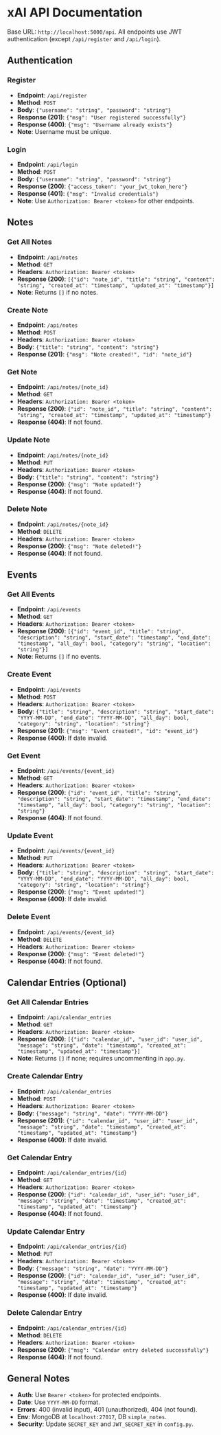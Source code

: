 # xAI API Documentation

Base URL: `http://localhost:5000/api`. All endpoints use JWT authentication (except `/api/register` and `/api/login`).

## Authentication
### Register
- **Endpoint**: `/api/register`
- **Method**: `POST`
- **Body**: `{"username": "string", "password": "string"}`
- **Response (201)**: `{"msg": "User registered successfully"}`
- **Response (400)**: `{"msg": "Username already exists"}`
- **Note**: Username must be unique.

### Login
- **Endpoint**: `/api/login`
- **Method**: `POST`
- **Body**: `{"username": "string", "password": "string"}`
- **Response (200)**: `{"access_token": "your_jwt_token_here"}`
- **Response (401)**: `{"msg": "Invalid credentials"}`
- **Note**: Use `Authorization: Bearer <token>` for other endpoints.

## Notes
### Get All Notes
- **Endpoint**: `/api/notes`
- **Method**: `GET`
- **Headers**: `Authorization: Bearer <token>`
- **Response (200)**: `[{"id": "note_id", "title": "string", "content": "string", "created_at": "timestamp", "updated_at": "timestamp"}]`
- **Note**: Returns `[]` if no notes.

### Create Note
- **Endpoint**: `/api/notes`
- **Method**: `POST`
- **Headers**: `Authorization: Bearer <token>`
- **Body**: `{"title": "string", "content": "string"}`
- **Response (201)**: `{"msg": "Note created!", "id": "note_id"}`

### Get Note
- **Endpoint**: `/api/notes/{note_id}`
- **Method**: `GET`
- **Headers**: `Authorization: Bearer <token>`
- **Response (200)**: `{"id": "note_id", "title": "string", "content": "string", "created_at": "timestamp", "updated_at": "timestamp"}`
- **Response (404)**: If not found.

### Update Note
- **Endpoint**: `/api/notes/{note_id}`
- **Method**: `PUT`
- **Headers**: `Authorization: Bearer <token>`
- **Body**: `{"title": "string", "content": "string"}`
- **Response (200)**: `{"msg": "Note updated!"}`
- **Response (404)**: If not found.

### Delete Note
- **Endpoint**: `/api/notes/{note_id}`
- **Method**: `DELETE`
- **Headers**: `Authorization: Bearer <token>`
- **Response (200)**: `{"msg": "Note deleted!"}`
- **Response (404)**: If not found.

## Events
### Get All Events
- **Endpoint**: `/api/events`
- **Method**: `GET`
- **Headers**: `Authorization: Bearer <token>`
- **Response (200)**: `[{"id": "event_id", "title": "string", "description": "string", "start_date": "timestamp", "end_date": "timestamp", "all_day": bool, "category": "string", "location": "string"}]`
- **Note**: Returns `[]` if no events.

### Create Event
- **Endpoint**: `/api/events`
- **Method**: `POST`
- **Headers**: `Authorization: Bearer <token>`
- **Body**: `{"title": "string", "description": "string", "start_date": "YYYY-MM-DD", "end_date": "YYYY-MM-DD", "all_day": bool, "category": "string", "location": "string"}`
- **Response (201)**: `{"msg": "Event created!", "id": "event_id"}`
- **Response (400)**: If date invalid.

### Get Event
- **Endpoint**: `/api/events/{event_id}`
- **Method**: `GET`
- **Headers**: `Authorization: Bearer <token>`
- **Response (200)**: `{"id": "event_id", "title": "string", "description": "string", "start_date": "timestamp", "end_date": "timestamp", "all_day": bool, "category": "string", "location": "string"}`
- **Response (404)**: If not found.

### Update Event
- **Endpoint**: `/api/events/{event_id}`
- **Method**: `PUT`
- **Headers**: `Authorization: Bearer <token>`
- **Body**: `{"title": "string", "description": "string", "start_date": "YYYY-MM-DD", "end_date": "YYYY-MM-DD", "all_day": bool, "category": "string", "location": "string"}`
- **Response (200)**: `{"msg": "Event updated!"}`
- **Response (400)**: If date invalid.

### Delete Event
- **Endpoint**: `/api/events/{event_id}`
- **Method**: `DELETE`
- **Headers**: `Authorization: Bearer <token>`
- **Response (200)**: `{"msg": "Event deleted!"}`
- **Response (404)**: If not found.

## Calendar Entries (Optional)
### Get All Calendar Entries
- **Endpoint**: `/api/calendar_entries`
- **Method**: `GET`
- **Headers**: `Authorization: Bearer <token>`
- **Response (200)**: `[{"id": "calendar_id", "user_id": "user_id", "message": "string", "date": "timestamp", "created_at": "timestamp", "updated_at": "timestamp"}]`
- **Note**: Returns `[]` if none; requires uncommenting in `app.py`.

### Create Calendar Entry
- **Endpoint**: `/api/calendar_entries`
- **Method**: `POST`
- **Headers**: `Authorization: Bearer <token>`
- **Body**: `{"message": "string", "date": "YYYY-MM-DD"}`
- **Response (201)**: `{"id": "calendar_id", "user_id": "user_id", "message": "string", "date": "timestamp", "created_at": "timestamp", "updated_at": "timestamp"}`
- **Response (400)**: If date invalid.

### Get Calendar Entry
- **Endpoint**: `/api/calendar_entries/{id}`
- **Method**: `GET`
- **Headers**: `Authorization: Bearer <token>`
- **Response (200)**: `{"id": "calendar_id", "user_id": "user_id", "message": "string", "date": "timestamp", "created_at": "timestamp", "updated_at": "timestamp"}`
- **Response (404)**: If not found.

### Update Calendar Entry
- **Endpoint**: `/api/calendar_entries/{id}`
- **Method**: `PUT`
- **Headers**: `Authorization: Bearer <token>`
- **Body**: `{"message": "string", "date": "YYYY-MM-DD"}`
- **Response (200)**: `{"id": "calendar_id", "user_id": "user_id", "message": "string", "date": "timestamp", "created_at": "timestamp", "updated_at": "timestamp"}`
- **Response (400)**: If date invalid.

### Delete Calendar Entry
- **Endpoint**: `/api/calendar_entries/{id}`
- **Method**: `DELETE`
- **Headers**: `Authorization: Bearer <token>`
- **Response (200)**: `{"msg": "Calendar entry deleted successfully"}`
- **Response (404)**: If not found.

## General Notes
- **Auth**: Use `Bearer <token>` for protected endpoints.
- **Date**: Use `YYYY-MM-DD` format.
- **Errors**: 400 (invalid input), 401 (unauthorized), 404 (not found).
- **Env**: MongoDB at `localhost:27017`, DB `simple_notes`.
- **Security**: Update `SECRET_KEY` and `JWT_SECRET_KEY` in `config.py`.